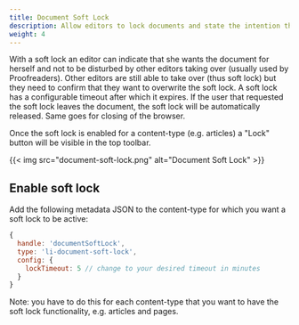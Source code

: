 ```yaml
---
title: Document Soft Lock
description: Allow editors to lock documents and state the intention that they don't want to be disturbed by other editors.
weight: 4
---
```


With a soft lock an editor can indicate that she wants the document for herself and not to be disturbed by other editors taking over (usually used by Proofreaders). Other editors are still able to take over (thus soft lock) but they need to confirm that they want to overwrite the soft lock.
A soft lock has a configurable timeout after which it expires.
If the user that requested the soft lock leaves the document, the soft lock will be automatically released. Same goes for closing of the browser.

Once the soft lock is enabled for a content-type (e.g. articles) a "Lock" button will be visible in the top toolbar.

{{< img src="document-soft-lock.png" alt="Document Soft Lock" >}}

## Enable soft lock

Add the following metadata JSON to the content-type for which you want a soft lock to be active:
```js
{
  handle: 'documentSoftLock',
  type: 'li-document-soft-lock',
  config: {
    lockTimeout: 5 // change to your desired timeout in minutes
  }
}
```

Note: you have to do this for each content-type that you want to have the soft lock functionality, e.g. articles and pages.
